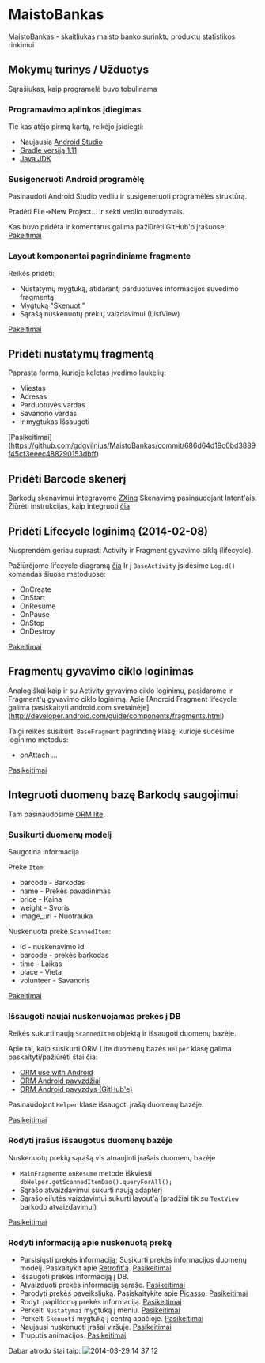 MaistoBankas
============

MaistoBankas - skaitliukas maisto banko surinktų produktų statistikos rinkimui

## Mokymų turinys / Užduotys

Sąrašiukas, kaip programėlė buvo tobulinama
### Programavimo aplinkos įdiegimas

Tie kas atėjo pirmą kartą, reikėjo įsidiegti:

* Naujausią [Android Studio](http://developer.android.com/sdk/installing/studio.html)
* [Gradle versiją 1.11](http://services.gradle.org/distributions/gradle-1.11-all.zip)
* [Java JDK](http://www.oracle.com/technetwork/java/javase/downloads/jdk7-downloads-1880260.html)

### Susigeneruoti Android programėlę

 Pasinaudoti Android Studio vedliu ir susigeneruoti programėlės struktūrą.

 Pradėti File->New Project... ir sekti vedlio nurodymais.

Kas buvo pridėta ir komentarus galima pažiūrėti GitHub'o įrašuose:
[Pakeitimai](https://github.com/gdgvilnius/MaistoBankas/commit/fe1fe22e80ac50ddc991299c85b8f1f7313570f8)

### Layout komponentai pagrindiniame fragmente

Reikės pridėti:

- Nustatymų mygtuką, atidarantį parduotuvės informacijos suvedimo fragmentą
- Mygtuką "Skenuoti"
- Sąrašą nuskenuotų prekių vaizdavimui (ListView)

[Pakeitimai](https://github.com/gdgvilnius/MaistoBankas/commit/baa82d612e2f96e5e734829597f28922f93c2b88)

## Pridėti nustatymų fragmentą

Paprasta forma, kurioje keletas įvedimo laukelių:

* Miestas
* Adresas
* Parduotuvės vardas
* Savanorio vardas
* ir mygtukas Išsaugoti

[Pasikeitimai]
(https://github.com/gdgvilnius/MaistoBankas/commit/686d64d19c0bd3889f45cf3eeec488290153dbff)

## Pridėti Barcode skenerį

Barkodų skenavimui integravome [ZXing](https://github.com/zxing/zxing)
Skenavimą pasinaudojant Intent'ais.
Žiūrėti instrukcijas, kaip integruoti [čia](https://github.com/zxing/zxing/wiki/Scanning-Via-Intent)

## Pridėti Lifecycle loginimą (2014-02-08)
 Nusprendėm geriau suprasti Activity ir Fragment gyvavimo ciklą (lifecycle).

 Pažiūrėjome lifecycle diagramą [čia](http://developer.android.com/training/basics/activity-lifecycle/starting.html)
 Ir į `BaseActivity` įsidėsime `Log.d()` komandas šiuose metoduose:
 * OnCreate
 * OnStart
 * OnResume
 * OnPause
 * OnStop
 * OnDestroy

 [Pakeitimai](https://github.com/gdgvilnius/MaistoBankas/commit/8a58e205d20fd3556cad6e6f3032397069718879)

 ## Fragmentų gyvavimo ciklo loginimas
 Analogiškai kaip ir su Activity gyvavimo ciklo loginimu,
 pasidarome ir Fragment'ų gyvavimo ciklo loginimą.
 Apie [Android Fragment lifecycle galima pasiskaityti android.com svetainėje]
  (http://developer.android.com/guide/components/fragments.html)

Taigi reikės susikurti `BaseFragment` pagrindinę klasę,
kurioje sudėsime loginimo metodus:
* onAttach
...

[Pasikeitimai](https://github.com/gdgvilnius/MaistoBankas/commit/c6e9e5c208491567eb4879c13d7af52035a81498)

## Integruoti duomenų bazę Barkodų saugojimui
Tam pasinaudosime [ORM lite](http://ormlite.com/sqlite_java_android_orm.shtml).

### Susikurti duomenų modelį

Saugotina informacija

Prekė `Item`:

* barcode - Barkodas
* name - Prekės pavadinimas
* price - Kaina
* weight - Svoris
* image_url - Nuotrauka

Nuskenuota prekė `ScannedItem`:

* id - nuskenavimo id
* barcode - prekės barkodas
* time - Laikas
* place - Vieta
* volunteer - Savanoris

[Pakeitimai](https://github.com/gdgvilnius/MaistoBankas/commit/a3d19b796b8731e38383bde4b664b38107565d5e)

### Išsaugoti naujai nuskenuojamas prekes į DB

Reikės sukurti naują `ScannedItem` objektą ir išsaugoti duomenų bazėje.

Apie tai, kaip susikurti ORM Lite duomenų bazės `Helper` klasę
galima paskaityti/pažiūrėti štai čia:
* [ORM use with Android](http://ormlite.com/javadoc/ormlite-core/doc-files/ormlite_4.html#Use-With-Android)
* [ORM Android pavyzdžiai](http://ormlite.com/android/examples/)
* [ORM Android pavyzdys (GitHub'e)](https://github.com/j256/ormlite-examples/blob/master/android/HelloAndroid/src/com/example/helloandroid/DatabaseHelper.java)

Pasinaudojant `Helper` klase išsaugoti įrašą duomenų bazėje.

[Pasikeitimai](https://github.com/gdgvilnius/MaistoBankas/commit/e8f589d7b588ebb9ab201e62cf5c1d74cddbd89a)

### Rodyti įrašus išsaugotus duomenų bazėje
Nuskenuotų prekių sąrašą vis atnaujinti įrašais duomenų bazėje

* `MainFragment`e `onResume` metode iškviesti `dbHelper.getScannedItemDao().queryForAll();`
* Sąrašo atvaizdavimui sukurti naują adapterį
* Sąrašo eilutės vaizdavimui sukurti layout'ą (pradžiai tik su `TextView` barkodo atvaizdavimui)

[Pasikeitimai](https://github.com/gdgvilnius/MaistoBankas/commit/)

### Rodyti informaciją apie nuskenuotą prekę

* Parsisiųsti prekės informaciją; Susikurti prekės informacijos duomenų modelį. Paskaitykit apie [Retrofit'ą](http://square.github.io/retrofit/). [Pasikeitimai](https://github.com/gdgvilnius/MaistoBankas/commit/9bda4b66796b0bc1d92b2551444c2445f0e18123)
* Išsaugoti prekės informaciją į DB.
* Atvaizduoti prekės informaciją sąraše. [Pasikeitimai](https://github.com/gdgvilnius/MaistoBankas/commit/6d6b171d3642c0aeb5e6c9ecc5a5b81b1bfa146b)
* Parodyti prekės paveiksliuką. Pasiskaitykite apie [Picasso](http://square.github.io/picasso/). [Pasikeitimai](https://github.com/gdgvilnius/MaistoBankas/commit/d5656cab46dd27ef911a1f7239155aa10d3aa727)
* Rodyti papildomą prekės informaciją. [Pasikeitimai](https://github.com/gdgvilnius/MaistoBankas/commit/6c28fd68decfa446201d0be54e3c77df4f065482)
* Perkelti `Nustatymai` mygtuką į meniu. [Pasikeitimai](https://github.com/gdgvilnius/MaistoBankas/commit/0f545f4801a240e65b46f6f065fde50d617087fa)
* Perkelti `Skenuoti` mygtuką į centrą apačioje. [Pasikeitimai](https://github.com/gdgvilnius/MaistoBankas/commit/0252eaf832b892b6a97bc48a9e30c6a7b852277c)
* Naujausi nuskenuoti įrašai viršuje. [Pasikeitimai](https://github.com/gdgvilnius/MaistoBankas/commit/ef5c2139eb394a6f8056720b57298563c460ce88)
* Truputis animacijos. [Pasikeitimai](https://github.com/gdgvilnius/MaistoBankas/commit/2cd23dfb75cf4f929e43c20c08b56be77fac4d91)

Dabar atrodo štai taip:
![2014-03-29 14 37 12](https://cloud.githubusercontent.com/assets/1859636/2558559/b9318ae4-b74f-11e3-8705-30dfbd4ab074.png)

